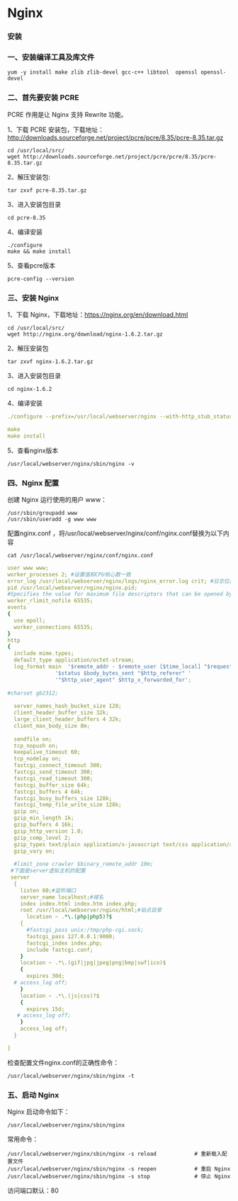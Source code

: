 # Nginx

### 安装

### 一、安装编译工具及库文件

```
yum -y install make zlib zlib-devel gcc-c++ libtool  openssl openssl-devel
```

### 二、首先要安装 PCRE

PCRE 作用是让 Nginx 支持 Rewrite 功能。

1、下载 PCRE 安装包，下载地址： http://downloads.sourceforge.net/project/pcre/pcre/8.35/pcre-8.35.tar.gz

```
cd /usr/local/src/
wget http://downloads.sourceforge.net/project/pcre/pcre/8.35/pcre-8.35.tar.gz
```

2、解压安装包:

```
tar zxvf pcre-8.35.tar.gz
```

3、进入安装包目录

```
cd pcre-8.35
```

4、编译安装 

```
./configure
make && make install
```

5、查看pcre版本

```
pcre-config --version
```

### 三、安装 Nginx

1、下载 Nginx，下载地址：https://nginx.org/en/download.html

```
cd /usr/local/src/
wget http://nginx.org/download/nginx-1.6.2.tar.gz
```

2、解压安装包

```
tar zxvf nginx-1.6.2.tar.gz
```

3、进入安装包目录

```
cd nginx-1.6.2
```

4、编译安装

```yml
./configure --prefix=/usr/local/webserver/nginx --with-http_stub_status_module --with-http_ssl_module --with-pcre=/usr/local/src/pcre-8.35

make
make install
```

5、查看nginx版本

```
/usr/local/webserver/nginx/sbin/nginx -v
```

### 四、Nginx 配置

创建 Nginx 运行使用的用户 www：

```
/usr/sbin/groupadd www
/usr/sbin/useradd -g www www
```

配置nginx.conf ，将/usr/local/webserver/nginx/conf/nginx.conf替换为以下内容

```
cat /usr/local/webserver/nginx/conf/nginx.conf
```

```yml
user www www;
worker_processes 2; #设置值和CPU核心数一致
error_log /usr/local/webserver/nginx/logs/nginx_error.log crit; #日志位置和日志级别
pid /usr/local/webserver/nginx/nginx.pid;
#Specifies the value for maximum file descriptors that can be opened by this process.
worker_rlimit_nofile 65535;
events
{
  use epoll;
  worker_connections 65535;
}
http
{
  include mime.types;
  default_type application/octet-stream;
  log_format main  '$remote_addr - $remote_user [$time_local] "$request" '
               '$status $body_bytes_sent "$http_referer" '
               '"$http_user_agent" $http_x_forwarded_for';
  
#charset gb2312;
     
  server_names_hash_bucket_size 128;
  client_header_buffer_size 32k;
  large_client_header_buffers 4 32k;
  client_max_body_size 8m;
     
  sendfile on;
  tcp_nopush on;
  keepalive_timeout 60;
  tcp_nodelay on;
  fastcgi_connect_timeout 300;
  fastcgi_send_timeout 300;
  fastcgi_read_timeout 300;
  fastcgi_buffer_size 64k;
  fastcgi_buffers 4 64k;
  fastcgi_busy_buffers_size 128k;
  fastcgi_temp_file_write_size 128k;
  gzip on; 
  gzip_min_length 1k;
  gzip_buffers 4 16k;
  gzip_http_version 1.0;
  gzip_comp_level 2;
  gzip_types text/plain application/x-javascript text/css application/xml;
  gzip_vary on;
 
  #limit_zone crawler $binary_remote_addr 10m;
 #下面是server虚拟主机的配置
 server
  {
    listen 80;#监听端口
    server_name localhost;#域名
    index index.html index.htm index.php;
    root /usr/local/webserver/nginx/html;#站点目录
      location ~ .*\.(php|php5)?$
    {
      #fastcgi_pass unix:/tmp/php-cgi.sock;
      fastcgi_pass 127.0.0.1:9000;
      fastcgi_index index.php;
      include fastcgi.conf;
    }
    location ~ .*\.(gif|jpg|jpeg|png|bmp|swf|ico)$
    {
      expires 30d;
  # access_log off;
    }
    location ~ .*\.(js|css)?$
    {
      expires 15d;
   # access_log off;
    }
    access_log off;
  }

}
```

检查配置文件nginx.conf的正确性命令：

```
/usr/local/webserver/nginx/sbin/nginx -t
```

### 五、启动 Nginx

Nginx 启动命令如下：

```
/usr/local/webserver/nginx/sbin/nginx
```

常用命令：

```
/usr/local/webserver/nginx/sbin/nginx -s reload            # 重新载入配置文件
/usr/local/webserver/nginx/sbin/nginx -s reopen            # 重启 Nginx
/usr/local/webserver/nginx/sbin/nginx -s stop              # 停止 Nginx
```

访问端口默认：80

